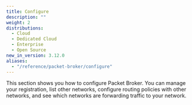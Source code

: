 ```yaml
---
title: Configure
description: ""
weight: 2
distributions:
  - Cloud
  - Dedicated Cloud
  - Enterprise
  - Open Source
new_in_version: 3.12.0
aliases:
  - "/reference/packet-broker/configure"
---
```


This section shows you how to configure Packet Broker. You can manage your registration, list other networks, configure routing policies with other networks, and see which networks are forwarding traffic to your network.

